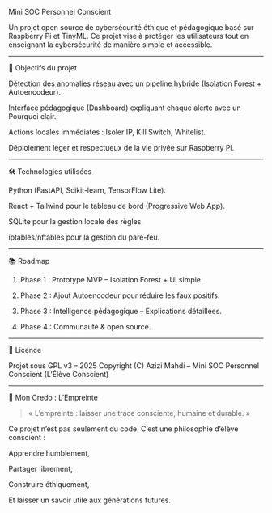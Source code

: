 
Mini SOC Personnel Conscient

Un projet open source de cybersécurité éthique et pédagogique basé sur Raspberry Pi et TinyML.
Ce projet vise à protéger les utilisateurs tout en enseignant la cybersécurité de manière simple et accessible.


---

🚀 Objectifs du projet

Détection des anomalies réseau avec un pipeline hybride (Isolation Forest + Autoencodeur).

Interface pédagogique (Dashboard) expliquant chaque alerte avec un Pourquoi clair.

Actions locales immédiates : Isoler IP, Kill Switch, Whitelist.

Déploiement léger et respectueux de la vie privée sur Raspberry Pi.



---

🛠️ Technologies utilisées

Python (FastAPI, Scikit-learn, TensorFlow Lite).

React + Tailwind pour le tableau de bord (Progressive Web App).

SQLite pour la gestion locale des règles.

iptables/nftables pour la gestion du pare-feu.



---

📚 Roadmap

1. Phase 1 : Prototype MVP – Isolation Forest + UI simple.


2. Phase 2 : Ajout Autoencodeur pour réduire les faux positifs.


3. Phase 3 : Intelligence pédagogique – Explications détaillées.


4. Phase 4 : Communauté & open source.




---

📖 Licence

Projet sous GPL v3 – 2025
Copyright (C) Azizi Mahdi – Mini SOC Personnel Conscient (L’Élève Conscient)


---

👣 Mon Credo : L’Empreinte

> « L’empreinte : laisser une trace consciente, humaine et durable. »



Ce projet n’est pas seulement du code.
C’est une philosophie d’élève conscient :

Apprendre humblement,

Partager librement,

Construire éthiquement,

Et laisser un savoir utile aux générations futures.
